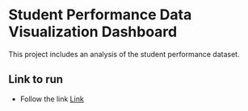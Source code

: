# Student Performance Data Visualization Dashboard

This project includes an analysis of the student performance dataset.


## Link to run

- Follow the link [Link](https://datavizproject-1.onrender.com/)
